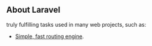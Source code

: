 
## About Laravel

truly fulfilling tasks used in many web projects, such as:

- [Simple, fast routing engine](https://laravel.com/docs/routing).
